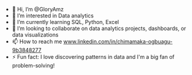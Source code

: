 - 👋 Hi, I’m @GloryAmz
- 👀 I’m interested in Data analytics
- 🌱 I’m currently learning SQL, Python, Excel
- 💞️ I’m looking to collaborate on data analytics projects, dashboards, or data visualizations
- 📫 How to reach me www.linkedin.com/in/chimamaka-ogbuagu-9b3848277
- ⚡ Fun fact: I love discovering patterns in data and I'm a big fan of problem-solving!


  

<!---
GloryAmz/GloryAmz is a ✨ special ✨ repository because its `README.md` (this file) appears on your GitHub profile.
You can click the Preview link to take a look at your changes.
--->

